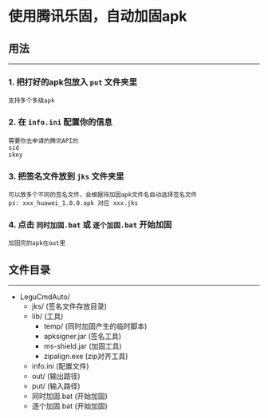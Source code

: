 使用腾讯乐固，自动加固apk
===



用法
---
---

### 1. 把打好的apk包放入  `put` 文件夹里
```
支持多个多级apk
```
### 2. 在 `info.ini` 配置你的信息
```
需要你去申请的腾讯API的
sid
skey
```

### 3. 把签名文件放到 `jks` 文件夹里
```
可以放多个不同的签名文件，会根据待加固apk文件名自动选择签名文件
ps: xxx_huawei_1.0.0.apk 对应 xxx.jks
```

### 4. 点击 `同时加固.bat` 或 `逐个加固.bat` 开始加固
```
加固完的apk在out里
```


文件目录
---
---

- LeguCmdAuto/
  - jks/ (签名文件存放目录)
  - lib/ (工具)
    - temp/ (同时加固产生的临时脚本)
    - apksigner.jar  (签名工具)
    - ms-shield.jar  (加固工具)
    - zipalign.exe   (zip对齐工具)
  - info.ini (配置文件)
  - out/ (输出路径)
  - put/ (输入路径)
  - 同时加固.bat (开始加固)
  - 逐个加固.bat (开始加固)